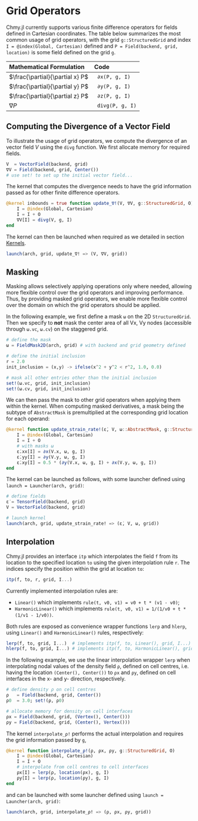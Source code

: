 # Grid Operators

Chmy.jl currently supports various finite difference operators for fields defined in Cartesian coordinates. The table below summarizes the most common usage of grid operators, with the grid `g::StructuredGrid` and index `I = @index(Global, Cartesian)` defined and `P = Field(backend, grid, location)` is some field defined on the grid `g`.

| Mathematical Formulation | Code |
|:-------|:------------|
| $\frac{\partial}{\partial x} P$ | ` ∂x(P, g, I)` |
| $\frac{\partial}{\partial y} P$ | ` ∂y(P, g, I)` |
| $\frac{\partial}{\partial z} P$ | ` ∂z(P, g, I)` |
| $\nabla P$ | ` divg(P, g, I)` |

## Computing the Divergence of a Vector Field

To illustrate the usage of grid operators, we compute the divergence of an vector field $V$ using the `divg` function. We first allocate memory for required fields.

```julia
V  = VectorField(backend, grid)
∇V = Field(backend, grid, Center())
# use set! to set up the initial vector field...
```

The kernel that computes the divergence needs to have the grid information passed as for other finite difference operators.

```julia
@kernel inbounds = true function update_∇!(V, ∇V, g::StructuredGrid, O)
    I = @index(Global, Cartesian)
    I = I + O
    ∇V[I] = divg(V, g, I)
end
```

The kernel can then be launched when required as we detailed in section [Kernels](./kernels.md).

```julia
launch(arch, grid, update_∇! => (V, ∇V, grid))
```

## Masking

Masking allows selectively applying operations only where needed, allowing more flexible control over the grid operators and improving performance. Thus, by providing masked grid operators, we enable more flexible control over the domain on which the grid operators should be applied.

In the following example, we first define a mask `ω` on the 2D `StructuredGrid`. Then we specify to **not** mask the center area of all Vx, Vy nodes (accessible through `ω.vc`, `ω.cv`) on the staggered grid.

```julia
# define the mask
ω = FieldMask2D(arch, grid) # with backend and grid geometry defined

# define the initial inclusion
r = 2.0
init_inclusion = (x,y) -> ifelse(x^2 + y^2 < r^2, 1.0, 0.0)

# mask all other entries other than the initial inclusion
set!(ω.vc, grid, init_inclusion)
set!(ω.cv, grid, init_inclusion)
```

We can then pass the mask to other grid operators when applying them within the kernel. When computing masked derivatives, a mask being the subtype of `AbstractMask` is premultiplied at the corresponding grid location for each operand:

```julia
@kernel function update_strain_rate!(ε̇, V, ω::AbstractMask, g::StructuredGrid, O)
    I = @index(Global, Cartesian)
    I = I + O
    # with masks ω
    ε̇.xx[I] = ∂x(V.x, ω, g, I)
    ε̇.yy[I] = ∂y(V.y, ω, g, I)
    ε̇.xy[I] = 0.5 * (∂y(V.x, ω, g, I) + ∂x(V.y, ω, g, I))
end
```

The kernel can be launched as follows, with some launcher defined using `launch = Launcher(arch, grid)`:

```julia
# define fields
ε̇ = TensorField(backend, grid)
V = VectorField(backend, grid)

# launch kernel
launch(arch, grid, update_strain_rate! => (ε̇, V, ω, grid))
```

## Interpolation

Chmy.jl provides an interface `itp` which interpolates the field `f` from its location to the specified location `to` using the given interpolation rule `r`. The indices specify the position within the grid at location `to`:

```julia
itp(f, to, r, grid, I...)
```

Currently implemented interpolation rules are:
- `Linear()` which implements `rule(t, v0, v1) = v0 + t * (v1 - v0)`;
- `HarmonicLinear()` which implements `rule(t, v0, v1) = 1/(1/v0 + t * (1/v1 - 1/v0))`.

Both rules are exposed as convenience wrapper functions `lerp` and `hlerp`, using `Linear()` and `HarmonicLinear()` rules, respectively:

```julia
lerp(f, to, grid, I...)  # implements itp(f, to, Linear(), grid, I...)
hlerp(f, to, grid, I...) # implements itp(f, to, HarmonicLinear(), grid, I...)
```

In the following example, we use the linear interpolation wrapper `lerp` when interpolating nodal values of the density field `ρ`, defined on cell centres, i.e. having the location `(Center(), Center())` to `ρx` and `ρy`, defined on cell interfaces in the x- and y- direction, respectively.

```julia
# define density ρ on cell centres
ρ   = Field(backend, grid, Center())
ρ0  = 3.0; set!(ρ, ρ0)

# allocate memory for density on cell interfaces
ρx = Field(backend, grid, (Vertex(), Center()))
ρy = Field(backend, grid, (Center(), Vertex()))
```

The kernel `interpolate_ρ!` performs the actual interpolation and requires the grid information passed by `g`,

```julia
@kernel function interpolate_ρ!(ρ, ρx, ρy, g::StructuredGrid, O)
    I = @index(Global, Cartesian)
    I = I + O
    # interpolate from cell centres to cell interfaces
    ρx[I] = lerp(ρ, location(ρx), g, I)
    ρy[I] = lerp(ρ, location(ρy), g, I)
end
```

and can be launched with some launcher defined using `launch = Launcher(arch, grid)`:
```julia
launch(arch, grid, interpolate_ρ! => (ρ, ρx, ρy, grid))
```

